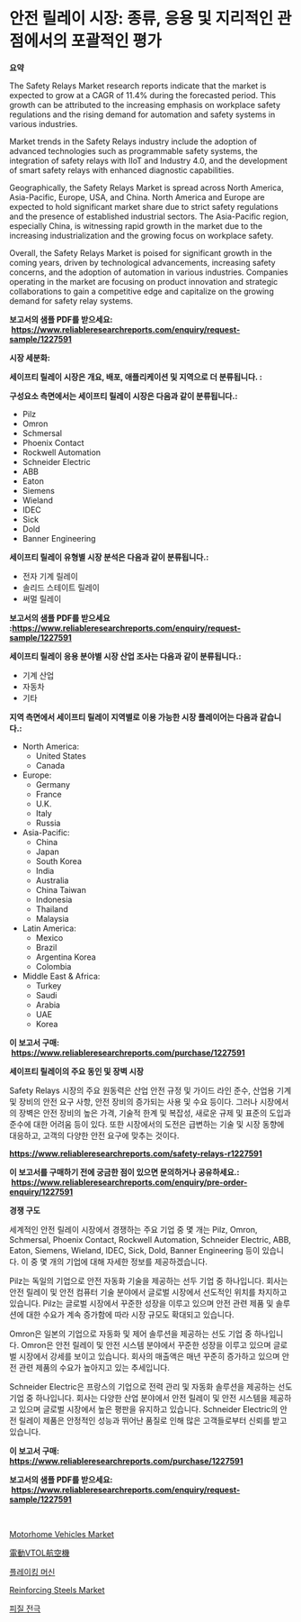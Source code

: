<p><h1>안전 릴레이 시장: 종류, 응용 및 지리적인 관점에서의 포괄적인 평가</h1></p><p><strong>요약</strong></p>
<p><p>The Safety Relays Market research reports indicate that the market is expected to grow at a CAGR of 11.4% during the forecasted period. This growth can be attributed to the increasing emphasis on workplace safety regulations and the rising demand for automation and safety systems in various industries. </p><p>Market trends in the Safety Relays industry include the adoption of advanced technologies such as programmable safety systems, the integration of safety relays with IIoT and Industry 4.0, and the development of smart safety relays with enhanced diagnostic capabilities. </p><p>Geographically, the Safety Relays Market is spread across North America, Asia-Pacific, Europe, USA, and China. North America and Europe are expected to hold significant market share due to strict safety regulations and the presence of established industrial sectors. The Asia-Pacific region, especially China, is witnessing rapid growth in the market due to the increasing industrialization and the growing focus on workplace safety.</p><p>Overall, the Safety Relays Market is poised for significant growth in the coming years, driven by technological advancements, increasing safety concerns, and the adoption of automation in various industries. Companies operating in the market are focusing on product innovation and strategic collaborations to gain a competitive edge and capitalize on the growing demand for safety relay systems.</p></p>
<p><strong>보고서의 샘플 PDF를 받으세요: &nbsp;<a href="https://www.reliableresearchreports.com/enquiry/request-sample/1227591">https://www.reliableresearchreports.com/enquiry/request-sample/1227591</a></strong></p>
<p><strong>시장 세분화:</strong></p>
<p><strong> 세이프티 릴레이 시장은 개요, 배포, 애플리케이션 및 지역으로 더 분류됩니다. :</strong></p>
<p><strong>구성요소 측면에서는 세이프티 릴레이 시장은 다음과 같이 분류됩니다.:</strong></p>
<p><ul><li>Pilz</li><li>Omron</li><li>Schmersal</li><li>Phoenix Contact</li><li>Rockwell Automation</li><li>Schneider Electric</li><li>ABB</li><li>Eaton</li><li>Siemens</li><li>Wieland</li><li>IDEC</li><li>Sick</li><li>Dold</li><li>Banner Engineering</li></ul></p>
<p><strong> 세이프티 릴레이 유형별 시장 분석은 다음과 같이 분류됩니다.:</strong></p>
<p><ul><li>전자 기계 릴레이</li><li>솔리드 스테이트 릴레이</li><li>써멀 릴레이</li></ul></p>
<p><strong>보고서의 샘플 PDF를 받으세요 :<a href="https://www.reliableresearchreports.com/enquiry/request-sample/1227591">https://www.reliableresearchreports.com/enquiry/request-sample/1227591</a></strong></p>
<p><strong> 세이프티 릴레이 응용 분야별 시장 산업 조사는 다음과 같이 분류됩니다.:</strong></p>
<p><ul><li>기계 산업</li><li>자동차</li><li>기타</li></ul></p>
<p><strong>지역 측면에서 세이프티 릴레이 지역별로 이용 가능한 시장 플레이어는 다음과 같습니다.:</strong></p>
<p><ul>
    <li>
        North America:
        <ul>
            <li>United States</li>
            <li>Canada</li>
        </ul>
    </li>
    <li>
        Europe:
        <ul>
            <li>Germany</li>
            <li>France</li>
            <li>U.K.</li>
            <li>Italy</li>
            <li>Russia</li>
        </ul>
    </li>
    <li>
        Asia-Pacific:
        <ul>
            <li>China</li>
            <li>Japan</li>
            <li>South Korea</li>
            <li>India</li>
            <li>Australia</li>
            <li>China Taiwan</li>
            <li>Indonesia</li>
            <li>Thailand</li>
            <li>Malaysia</li>
        </ul>
    </li>
    <li>
        Latin America:
        <ul>
            <li>Mexico</li>
            <li>Brazil</li>
            <li>Argentina Korea</li>
            <li>Colombia</li>
        </ul>
    </li>
    <li>
        Middle East & Africa:
        <ul>
            <li>Turkey</li>
            <li>Saudi</li>
            <li>Arabia</li>
            <li>UAE</li>
            <li>Korea</li>
        </ul>
    </li>
    </ul></p>
<p><strong>이 보고서 구매: &nbsp;<a href="https://www.reliableresearchreports.com/purchase/1227591">https://www.reliableresearchreports.com/purchase/1227591</a></strong></p>
<p><strong>세이프티 릴레이의 주요 동인 및 장벽 시장</strong></p>
<p><p>Safety Relays 시장의 주요 원동력은 산업 안전 규정 및 가이드 라인 준수, 산업용 기계 및 장비의 안전 요구 사항, 안전 장비의 증가되는 사용 및 수요 등이다. 그러나 시장에서의 장벽은 안전 장비의 높은 가격, 기술적 한계 및 복잡성, 새로운 규제 및 표준의 도입과 준수에 대한 어려움 등이 있다. 또한 시장에서의 도전은 급변하는 기술 및 시장 동향에 대응하고, 고객의 다양한 안전 요구에 맞추는 것이다.</p></p>
<p><strong><a href="https://www.reliableresearchreports.com/safety-relays-r1227591">https://www.reliableresearchreports.com/safety-relays-r1227591</a></strong></p>
<p><strong>이 보고서를 구매하기 전에 궁금한 점이 있으면 문의하거나 공유하세요.: &nbsp;<a href="https://www.reliableresearchreports.com/enquiry/pre-order-enquiry/1227591">https://www.reliableresearchreports.com/enquiry/pre-order-enquiry/1227591</a></strong></p>
<p><strong>경쟁 구도</strong></p>
<p><p>세계적인 안전 릴레이 시장에서 경쟁하는 주요 기업 중 몇 개는 Pilz, Omron, Schmersal, Phoenix Contact, Rockwell Automation, Schneider Electric, ABB, Eaton, Siemens, Wieland, IDEC, Sick, Dold, Banner Engineering 등이 있습니다. 이 중 몇 개의 기업에 대해 자세한 정보를 제공하겠습니다.</p><p>Pilz는 독일의 기업으로 안전 자동화 기술을 제공하는 선두 기업 중 하나입니다. 회사는 안전 릴레이 및 안전 컴퓨터 기술 분야에서 글로벌 시장에서 선도적인 위치를 차지하고 있습니다. Pilz는 글로벌 시장에서 꾸준한 성장을 이루고 있으며 안전 관련 제품 및 솔루션에 대한 수요가 계속 증가함에 따라 시장 규모도 확대되고 있습니다.</p><p>Omron은 일본의 기업으로 자동화 및 제어 솔루션을 제공하는 선도 기업 중 하나입니다. Omron은 안전 릴레이 및 안전 시스템 분야에서 꾸준한 성장을 이루고 있으며 글로벌 시장에서 강세를 보이고 있습니다. 회사의 매출액은 매년 꾸준히 증가하고 있으며 안전 관련 제품의 수요가 높아지고 있는 추세입니다.</p><p>Schneider Electric은 프랑스의 기업으로 전력 관리 및 자동화 솔루션을 제공하는 선도 기업 중 하나입니다. 회사는 다양한 산업 분야에서 안전 릴레이 및 안전 시스템을 제공하고 있으며 글로벌 시장에서 높은 평판을 유지하고 있습니다. Schneider Electric의 안전 릴레이 제품은 안정적인 성능과 뛰어난 품질로 인해 많은 고객들로부터 신뢰를 받고 있습니다.</p></p>
<p><strong>이 보고서 구매: &nbsp; <a href="https://www.reliableresearchreports.com/purchase/1227591">https://www.reliableresearchreports.com/purchase/1227591</a></strong></p>
<p><strong>보고서의 샘플 PDF를 받으세요: &nbsp;<a href="https://www.reliableresearchreports.com/enquiry/request-sample/1227591">https://www.reliableresearchreports.com/enquiry/request-sample/1227591</a></strong><strong></strong></p>
<p>&nbsp;</p>
<p><p><a href="https://issuu.com/reportprime-2/docs/motorhome-vehicles-market-size-2030.pptx">Motorhome Vehicles Market</a></p><p><a href="https://github.com/AaronVargas43/Market-Research-Report-List-1/blob/main/134292532700.md">電動VTOL航空機</a></p><p><a href="https://github.com/sougarounis/Market-Research-Report-List-3/blob/main/757482129747.md">플레이킹 머신</a></p><p><a href="https://issuu.com/reportprime-2/docs/reinforcing-steels-market-size-2030.pptx">Reinforcing Steels Market</a></p><p><a href="https://github.com/Howaoole34545/Market-Research-Report-List-1/blob/main/764175229748.md">피질 전극</a></p></p>